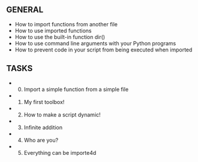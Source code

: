 ## GENERAL
- How to import functions from another file
- How to use imported functions
- How to use the built-in function dir()
- How to use command line arguments with your Python programs
- How to prevent code in your script from being executed when imported

## TASKS
- 0. Import a simple function from a simple file
- 1. My first toolbox!
- 2. How to make a script dynamic!
- 3. Infinite addition
- 4. Who are you?
- 5. Everything can be importe4d
